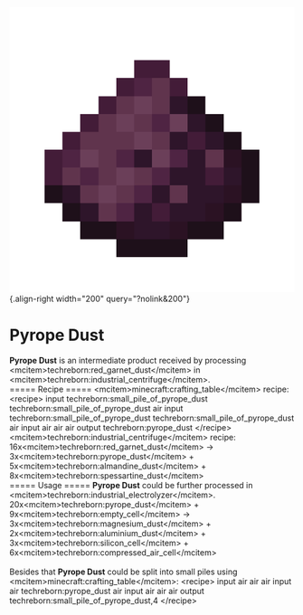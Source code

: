 ![Pyrope Dust](/media/mods/techreborn/pyrope_dust.png){.align-right width="200" query="?nolink&200"}

# Pyrope Dust

**Pyrope Dust** is an intermediate product received by processing \<mcitem\>techreborn:red_garnet_dust\</mcitem\> in \<mcitem\>techreborn:industrial_centrifuge\</mcitem\>.\
===== Recipe ===== \<mcitem\>minecraft:crafting_table\</mcitem\> recipe:\
\<recipe\> input techreborn:small_pile_of_pyrope_dust techreborn:small_pile_of_pyrope_dust air input techreborn:small_pile_of_pyrope_dust techreborn:small_pile_of_pyrope_dust air input air air air output techreborn:pyrope_dust \</recipe\>\
\<mcitem\>techreborn:industrial_centrifuge\</mcitem\> recipe:\
16x\<mcitem\>techreborn:red_garnet_dust\</mcitem\> -\> 3x\<mcitem\>techreborn:pyrope_dust\</mcitem\> + 5x\<mcitem\>techreborn:almandine_dust\</mcitem\> + 8x\<mcitem\>techreborn:spessartine_dust\</mcitem\>\
===== Usage ===== **Pyrope Dust** could be further processed in \<mcitem\>techreborn:industrial_electrolyzer\</mcitem\>.\
20x\<mcitem\>techreborn:pyrope_dust\</mcitem\> + 9x\<mcitem\>techreborn:empty_cell\</mcitem\> -\> 3x\<mcitem\>techreborn:magnesium_dust\</mcitem\> + 2x\<mcitem\>techreborn:aluminium_dust\</mcitem\> + 3x\<mcitem\>techreborn:silicon_cell\</mcitem\> + 6x\<mcitem\>techreborn:compressed_air_cell\</mcitem\>\
\
Besides that **Pyrope Dust** could be split into small piles using \<mcitem\>minecraft:crafting_table\</mcitem\>: \<recipe\> input air air air input air techreborn:pyrope_dust air input air air air output techreborn:small_pile_of_pyrope_dust,4 \</recipe\>
